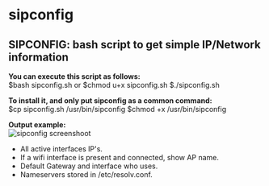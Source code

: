 # sipconfig
<H2><b>SIPCONFIG:</b> bash script to get simple IP/Network information</H2>

<b>You can execute this script as follows:</b><br>
$bash sipconfig.sh
or
$chmod u+x sipconfig.sh
$./sipconfig.sh

<b>To install it, and only put sipconfig as a common command:</b><br>
$cp sipconfig.sh /usr/bin/sipconfig
$chmod +x /usr/bin/sipconfig


<b>Output example:</b><br>
![sipconfig screenshoot](https://github.com/mmsystems/sipconfig/raw/master/sipconfig.png)

- All active interfaces IP's.
- If a wifi interface is present and connected, show AP name.
- Default Gateway and interface who uses.
- Nameservers stored in /etc/resolv.conf.
